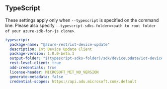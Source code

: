 ## TypeScript

These settings apply only when `--typescript` is specified on the command line.
Please also specify `--typescript-sdks-folder=<path to root folder of your azure-sdk-for-js clone>`.

```yaml $(typescript)
typescript:
  package-name: "@azure-rest/iot-device-update"
  description: Iot Device Update Client
  package-version: 1.0.0-beta.1
  output-folder: "$(typescript-sdks-folder)/sdk/deviceupdate/iot-device-update-rest"
  rest-level-client: true
  add-credentials: true
  license-header: MICROSOFT_MIT_NO_VERSION
  generate-metadata: false
  credential-scopes: https://api.adu.microsoft.com/.default
```

